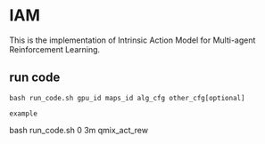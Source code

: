 # IAM
This is the implementation of Intrinsic Action Model for Multi-agent Reinforcement Learning.

## run code
```
bash run_code.sh gpu_id maps_id alg_cfg other_cfg[optional]

example
```
bash run_code.sh 0 3m qmix_act_rew